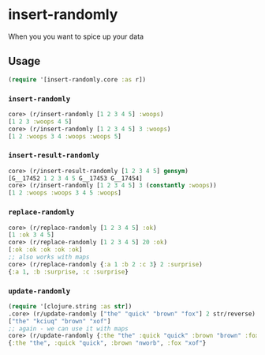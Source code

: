 # insert-randomly

When you you want to spice up your data

## Usage

```clojure
(require '[insert-randomly.core :as r])
```

### `insert-randomly`

```clojure
core> (r/insert-randomly [1 2 3 4 5] :woops)
[1 2 3 :woops 4 5]
core> (r/insert-randomly [1 2 3 4 5] 3 :woops)
[1 2 :woops 3 4 :woops :woops 5]
```

### `insert-result-randomly`

```clojure
core> (r/insert-result-randomly [1 2 3 4 5] gensym)
[G__17452 1 2 3 4 5 G__17453 G__17454]
core> (r/insert-randomly [1 2 3 4 5] 3 (constantly :woops))
[1 2 :woops :woops 3 4 5 :woops]
```

### `replace-randomly`

```clojure
core> (r/replace-randomly [1 2 3 4 5] :ok)
[1 :ok 3 4 5]
core> (r/replace-randomly [1 2 3 4 5] 20 :ok)
[:ok :ok :ok :ok :ok]
;; also works with maps
core> (r/replace-randomly {:a 1 :b 2 :c 3} 2 :surprise)
{:a 1, :b :surprise, :c :surprise}
```

### `update-randomly`

```clojure
(require '[clojure.string :as str])
.core> (r/update-randomly ["the" "quick" "brown" "fox"] 2 str/reverse)
["the" "kciuq" "brown" "xof"]
;; again - we can use it with maps
core> (r/update-randomly {:the "the" :quick "quick" :brown "brown" :fox "fox"} 2 str/reverse)
{:the "the", :quick "quick", :brown "nworb", :fox "xof"}
```
